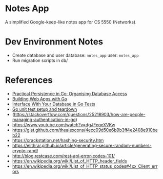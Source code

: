 # Notes App

A simplified Google-keep-like notes app for CS 5550 (Networks).

# Dev Environment Notes

- Create database and user
  database: `notes_app`
  user: `notes_app`
- Run migration scripts in db/

# References

- [Practical Persistence in Go: Organising Database Access](http://www.alexedwards.net/blog/organising-database-access)
- [Building Web Apps with Go](https://codegangsta.gitbooks.io/building-web-apps-with-go/content/)
- [Interface With Your Database in Go Tests](https://robots.thoughtbot.com/interface-with-your-database-in-go)
- [Go unit test setup and teardown](https://blog.karenuorteva.fi/go-unit-test-setup-and-teardown-db1601a796f2)
- (https://stackoverflow.com/questions/25218903/how-are-people-managing-authentication-in-go)
- https://www.youtube.com/watch?v=dgJFeqeXVKw
- https://gist.github.com/thealexcons/4ecc09d50e6b9b3ff4e2408e910beb22
- https://crackstation.net/hashing-security.htm
- https://elithrar.github.io/article/generating-secure-random-numbers-crypto-rand/
- http://blog.restcase.com/rest-api-error-codes-101/
- https://en.wikipedia.org/wiki/List_of_HTTP_header_fields
- https://en.wikipedia.org/wiki/List_of_HTTP_status_codes#4xx_Client_errors
